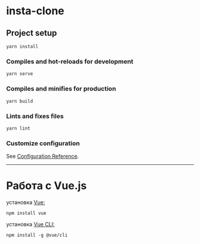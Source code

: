 # insta-clone

## Project setup
```
yarn install
```

### Compiles and hot-reloads for development
```
yarn serve
```

### Compiles and minifies for production
```
yarn build
```

### Lints and fixes files
```
yarn lint
```

### Customize configuration
See [Configuration Reference](https://cli.vuejs.org/config/).


---
# Работа с Vue.js
установка [Vue:](https://ru.vuejs.org/v2/guide/installation.html#NPM)
```
npm install vue
```
установка [Vue CLI:](https://cli.vuejs.org/ru/)
```
npm install -g @vue/cli
